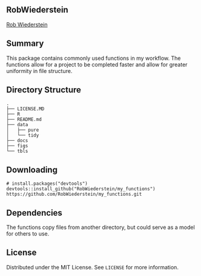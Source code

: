 

## RobWiederstein

[Rob Wiederstein](https://robwiederstein.org)

## Summary

This package contains commonly used functions in my workflow.  The functions allow for a project to be completed faster and allow for greater uniformity in file structure.

## Directory Structure

```
.
├── LICENSE.MD
├── R
├── README.md
├── data
│   ├── pure
│   └── tidy
├── docs
├── figs
└── tbls
```


## Downloading

```
# install.packages("devtools")
devtools::install_github("RobWiederstein/my_functions")
https://github.com/RobWiederstein/my_functions.git

```

## Dependencies

The functions copy files from another directory, but could serve as a model for others to use.

## License

Distributed under the MIT License. See `LICENSE` for more information.
